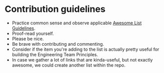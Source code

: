 # Contribution guidelines

* Practice common sense and observe applicable [Awesome List Guidelines](https://github.com/sindresorhus/awesome/blob/master/contributing.md).
* Proof-read yourself.
* Please be nice.
* Be brave with contributing and commenting.
* Consider if the item you're adding to the list is actually pretty useful for building the Engineering Team Principles.
* In case we gather a lot of links that are kinda-useful, but not exactly awesome, we could create another list within the repo.
